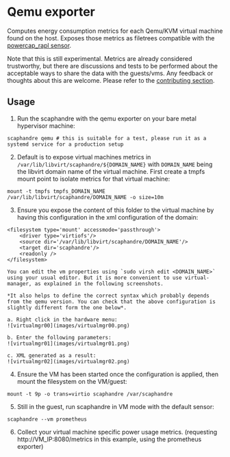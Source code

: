 # Qemu exporter

Computes energy consumption metrics for each Qemu/KVM virtual machine found on the host.
Exposes those metrics as filetrees compatible with the [powercap_rapl sensor](sensor-powercap_rapl.md).

Note that this is still experimental. Metrics are already considered trustworthy, but there are discussions and tests to be performed about the acceptable ways to share the data with the guests/vms. Any feedback or thoughts about this are welcome. Please refer to the [contributing section](../contributing.md).

## Usage

1. Run the scaphandre with the qemu exporter on your bare metal hypervisor machine:

<!-- mdbook-xgettext:skip -->
```
scaphandre qemu # this is suitable for a test, please run it as a systemd service for a production setup
```

2. Default is to expose virtual machines metrics in `/var/lib/libvirt/scaphandre/${DOMAIN_NAME}` with `DOMAIN_NAME` being the libvirt domain name of the virtual machine.
First create a tmpfs mount point to isolate metrics for that virtual machine:

<!-- mdbook-xgettext:skip -->
```
mount -t tmpfs tmpfs_DOMAIN_NAME /var/lib/libvirt/scaphandre/DOMAIN_NAME -o size=10m
```

3. Ensure you expose the content of this folder to the virtual machine by having this configuration in the xml configuration of the domain:

<!-- mdbook-xgettext:skip -->
```
<filesystem type='mount' accessmode='passthrough'>
    <driver type='virtiofs'/>
    <source dir='/var/lib/libvirt/scaphandre/DOMAIN_NAME'/>
    <target dir='scaphandre'/>
    <readonly />
</filesystem>
```

    You can edit the vm properties using `sudo virsh edit <DOMAIN_NAME>` using your usual editor. But it is more convenient to use virtual-manager, as explained in the following screenshots.

    *It also helps to define the correct syntax which probably depends from the qemu version. You can check that the above configuration is slightly different form the one below*.

    a. Right click in the hardware menu:
    ![virtualmgr00](images/virtualmgr00.png)

    b. Enter the following parameters:
    ![virtualmgr01](images/virtualmgr01.png)

    c. XML generated as a result:
    ![virtualmgr02](images/virtualmgr02.png)

4. Ensure the VM has been started once the configuration is applied, then mount the filesystem on the VM/guest:

<!-- mdbook-xgettext:skip -->
```
mount -t 9p -o trans=virtio scaphandre /var/scaphandre
```

5. Still in the guest, run scaphandre in VM mode with the default sensor:

<!-- mdbook-xgettext:skip -->
```
scaphandre --vm prometheus
```

6. Collect your virtual machine specific power usage metrics. (requesting http://VM_IP:8080/metrics in this example, using the prometheus exporter)
